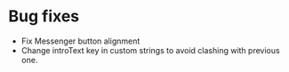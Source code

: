 # Bug fixes
- Fix Messenger button alignment
- Change introText key in custom strings to avoid clashing with previous one.
